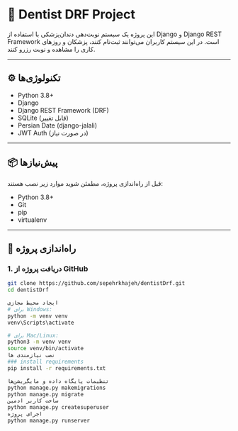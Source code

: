 # 🦷 Dentist DRF Project

این پروژه یک سیستم نوبت‌دهی دندان‌پزشکی با استفاده از Django و Django REST Framework است. در این سیستم کاربران می‌توانند ثبت‌نام کنند، پزشکان و روزهای کاری را مشاهده و نوبت رزرو کنند.

---

## ⚙️ تکنولوژی‌ها

- Python 3.8+
- Django
- Django REST Framework (DRF)
- SQLite (قابل تغییر)
- Persian Date (django-jalali)
- JWT Auth (در صورت نیاز)

---

## 📦 پیش‌نیازها

قبل از راه‌اندازی پروژه، مطمئن شوید موارد زیر نصب هستند:

- Python 3.8+
- Git
- pip
- virtualenv

---

## 🚀 راه‌اندازی پروژه

### 1. دریافت پروژه از GitHub

```bash
git clone https://github.com/sepehrkhajeh/dentistDrf.git
cd dentistDrf

ایجاد محیط مجازی
# برای Windows:
python -m venv venv
venv\Scripts\activate

# برای Mac/Linux:
python3 -m venv venv
source venv/bin/activate
نصب نیازمندی ها
### install requirements 
pip install -r requirements.txt

تنظیمات پایگاه داده و مایگریشن‌ها
python manage.py makemigrations
python manage.py migrate
ساخت کاربر ادمین
python manage.py createsuperuser
اجرای پروژه
python manage.py runserver



